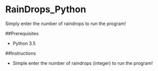 # RainDrops_Python
Simply enter the number of raindrops to run the program!

##Prerequisites

- Python 3.5

##Instructions

- Simple enter the number of raindrops (integer) to run the program!
